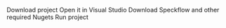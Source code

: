 Download project 
Open it in Visual Studio 
Download Speckflow and other required Nugets
Run project
